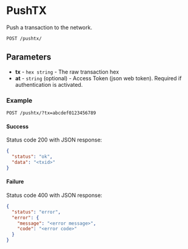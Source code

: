 # PushTX

Push a transaction to the network.

```
POST /pushtx/
```

## Parameters
* **tx** - `hex string` - The raw transaction hex
* **at** - `string` (optional) - Access Token (json web token). Required if authentication is activated.

### Example

```
POST /pushtx/?tx=abcdef0123456789
```

#### Success
Status code 200 with JSON response:
```json
{
  "status": "ok",
  "data": "<txid>"
}
```

#### Failure
Status code 400 with JSON response:
```json
{
  "status": "error",
  "error": {
    "message": "<error message>",
    "code": "<error code>"
  }
}
```
